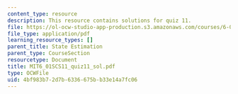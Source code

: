 ```yaml
---
content_type: resource
description: This resource contains solutions for quiz 11.
file: https://ol-ocw-studio-app-production.s3.amazonaws.com/courses/6-01sc-introduction-to-electrical-engineering-and-computer-science-i-spring-2011/4bf983b72d7b6336675bb33e14a7fc06_MIT6_01SCS11_quiz11_sol.pdf
file_type: application/pdf
learning_resource_types: []
parent_title: State Estimation
parent_type: CourseSection
resourcetype: Document
title: MIT6_01SCS11_quiz11_sol.pdf
type: OCWFile
uid: 4bf983b7-2d7b-6336-675b-b33e14a7fc06
---
```

